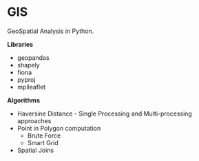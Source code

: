 # GIS
GeoSpatial Analysis in Python.

__Libraries__
  * geopandas
  * shapely
  * fiona
  * pyproj
  * mplleaflet

__Algorithms__

 * Haversine Distance - Single Processing and Multi-processing approaches
 * Point in Polygon computation
    * Brute Force
    * Smart Grid
 * Spatial Joins
